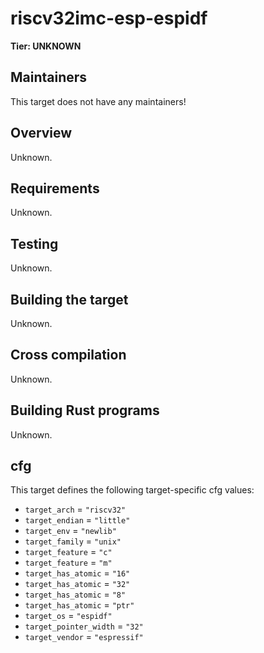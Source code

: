 # riscv32imc-esp-espidf

**Tier: UNKNOWN**

## Maintainers
This target does not have any maintainers!

## Overview
Unknown.

## Requirements
Unknown.

## Testing
Unknown.

## Building the target
Unknown.

## Cross compilation
Unknown.

## Building Rust programs
Unknown.

## cfg
This target defines the following target-specific cfg values:
- `target_arch` = `"riscv32"`
- `target_endian` = `"little"`
- `target_env` = `"newlib"`
- `target_family` = `"unix"`
- `target_feature` = `"c"`
- `target_feature` = `"m"`
- `target_has_atomic` = `"16"`
- `target_has_atomic` = `"32"`
- `target_has_atomic` = `"8"`
- `target_has_atomic` = `"ptr"`
- `target_os` = `"espidf"`
- `target_pointer_width` = `"32"`
- `target_vendor` = `"espressif"`

